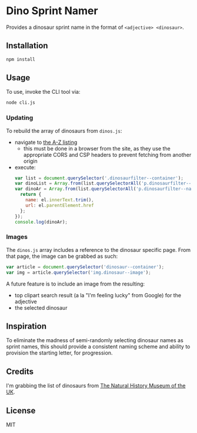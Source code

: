 # Dino Sprint Namer

Provides a dinosaur sprint name in the format of `<adjective> <dinosaur>`.

## Installation

```sh
npm install
```

## Usage

To use, invoke the CLI tool via:

```sh
node cli.js
```

### Updating

To rebuild the array of dinosaurs from `dinos.js`:

- navigate to [the A-Z listing](http://www.nhm.ac.uk/discover/dino-directory/name/name-az-all.html)
  - this must be done in a browser from the site, as they use the appropriate CORS and CSP headers to prevent fetching from another origin
- execute:
  ```js
  var list = document.querySelector('.dinosaurfilter--container');
  var dinoList = Array.from(list.querySelectorAll('p.dinosaurfilter--name')).map(el => el.innerText.trim());
  var dinoAr = Array.from(list.querySelectorAll('p.dinosaurfilter--name')).map(el => {
    return {
      name: el.innerText.trim(),
      url: el.parentElement.href
    };
  });
  console.log(dinoAr);
  ```

### Images

The `dinos.js` array includes a reference to the dinosaur specific page. From that page, the image can be grabbed as such:

```js
var article = document.querySelector('dinosaur--container');
var img = article.querySelector('img.dinosaur--image');
```

A future feature is to include an image from the resulting:

- top clipart search result (a la "I'm feeling lucky" from Google) for the adjective
- the selected dinosaur

## Inspiration

To eliminate the madness of semi-randomly selecting dinosaur names as sprint names, this should provide a consistent naming scheme and ability to provision the starting letter, for progression.

## Credits

I'm grabbing the list of dinosaurs from [The Natural History Museum of the UK](http://www.nhm.ac.uk/).

## License

MIT
